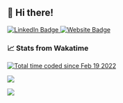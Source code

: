 ## 👋 Hi there!
<div>
  <a href="https://www.linkedin.com/in/quinn-matthews/">
    <img src="https://img.shields.io/badge/LinkedIn-blue?style=for-the-badge&logo=linkedin&logoColor=white" alt="LinkedIn Badge"/>
  </a>
  <a href="https://qmatthews.net">
    <img src="https://img.shields.io/badge/Homepage-green?style=for-the-badge" alt="Website Badge"/>
  </a>
</div>

### 📈 Stats from Wakatime
<a href="https://wakatime.com/@b3ed37fd-6c40-4b01-aac8-5d4704b5256d"><img src="https://wakatime.com/badge/user/b3ed37fd-6c40-4b01-aac8-5d4704b5256d.svg?style=flat-square" alt="Total time coded since Feb 19 2022" /></a>

<img src="https://wakatime.com/share/@b3ed37fd-6c40-4b01-aac8-5d4704b5256d/f7c539b4-492d-4f5a-a191-0077f670380d.svg"></img>
<!--
**QuinnMatthews/QuinnMatthews** is a ✨ _special_ ✨ repository because its `README.md` (this file) appears on your GitHub profile.

Here are some ideas to get you started:

- 🔭 I’m currently working on ...
- 🌱 I’m currently learning ...
- 👯 I’m looking to collaborate on ...
- 🤔 I’m looking for help with ...
- 💬 Ask me about ...
- 📫 How to reach me: ...
- 😄 Pronouns: ...
- ⚡ Fun fact: ...
-->
![](https://hit.yhype.me/github/profile?user_id=55562296)
